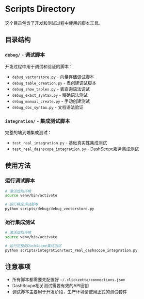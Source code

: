 # Scripts Directory

这个目录包含了开发和测试过程中使用的脚本工具。

## 目录结构

### `debug/` - 调试脚本
开发过程中用于调试和验证的脚本：

- `debug_vectorstore.py` - 向量存储调试脚本
- `debug_table_creation.py` - 表创建调试脚本
- `debug_show_tables.py` - 表查询语法调试
- `debug_exact_syntax.py` - 精确语法测试
- `debug_manual_create.py` - 手动创建测试
- `debug_doc_syntax.py` - 文档语法验证

### `integration/` - 集成测试脚本
完整的端到端集成测试：

- `test_real_integration.py` - 基础真实性集成测试
- `test_real_dashscope_integration.py` - DashScope服务集成测试

## 使用方法

### 运行调试脚本
```bash
# 激活虚拟环境
source venv/bin/activate

# 运行特定调试脚本
python scripts/debug/debug_vectorstore.py
```

### 运行集成测试
```bash
# 激活虚拟环境
source venv/bin/activate

# 运行完整的DashScope集成测试
python scripts/integration/test_real_dashscope_integration.py
```

## 注意事项

- 所有脚本都需要先配置好 `~/.clickzetta/connections.json`
- DashScope相关测试需要有效的API密钥
- 调试脚本主要用于开发阶段，生产环境请使用正式的测试套件